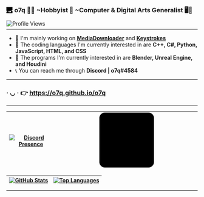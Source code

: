 ### <img src="assets/images/icon.png" style="margin-bottom: -0.15rem; margin-right: 1px;"> **o7q** 👋🙂 ~Hobbyist 🧰 ~Computer & Digital Arts Generalist 🖥️🎥

<p style="margin-top: -5px;"></p>

![**Profile Views**](https://komarev.com/ghpvc/?username=o7q&style=flat&color=blue&label=Profile+Views)

<p style="margin-top: -8px;"></p>

---

- 🧼 I'm mainly working on [**MediaDownloader**](https://github.com/o7q/MediaDownloader) and [**Keystrokes**](https://github.com/o7q/Keystrokes)
- 🤖 The coding languages I'm currently interested in are **C++, C#, Python, JavaScript, HTML, and CSS**
- 🎨 The programs I'm currently interested in are **Blender, Unreal Engine, and Houdini**
- 📞 You can reach me through **Discord | o7q#4584**

---

### · ◡ · 👉 https://o7q.github.io/o7q

---

[![**Discord Presence**](https://lanyard.cnrad.dev/api/307269599680790528?bg=151515)](https://discord.gg/n8jSSSB) | <img src="assets/images/o7qzoom.gif" style="width: 40%; border-radius: 10%;">
|-|-|

[![**GitHub Stats**](https://readme-stats.clckblog.space/api?username=o7q&theme=dark&show_icons=true&count_private=true)](https://skyline.github.com/o7q/2023) | [![**Top Languages**](https://readme-stats.clckblog.space/api/top-langs/?username=o7q&theme=dark&layout=compact&langs_count=10)](https://github.com/o7q?tab=repositories)
|-|-|

---